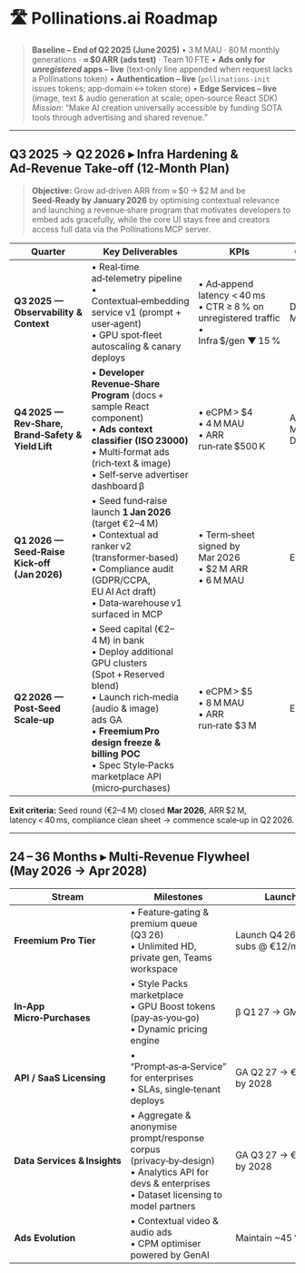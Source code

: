 # 🛣️ Pollinations.ai Roadmap

> **Baseline – End of Q2 2025 (June 2025)**
> • 3 M MAU · 80 M monthly generations · **≈ \$0 ARR (ads test)** · Team 10 FTE
> • **Ads only for *unregistered* apps – live** (text‑only line appended when request lacks a Pollinations token)
> • **Authentication – live** (`pollinations-init` issues tokens; app‑domain ↔ token store)
> • **Edge Services – live** (image, text & audio generation at scale; open‑source React SDK)
> *Mission*: “Make AI creation universally accessible by funding SOTA tools through advertising and shared revenue.”

---

## Q3 2025 → Q2 2026 ▸ **Infra Hardening & Ad‑Revenue Take‑off** (12‑Month Plan)

> **Objective:** Grow ad‑driven ARR from ≈ \$0 → \$2 M and be **Seed‑Ready by January 2026** by optimising contextual relevance and launching a revenue‑share program that motivates developers to embed ads gracefully, while the core UI stays free and creators access full data via the Pollinations MCP server.

| Quarter                                            | Key Deliverables                                                                                                                                                                                                                                    | KPIs                                                                                        | Owners / Budget                        |
| -------------------------------------------------- | --------------------------------------------------------------------------------------------------------------------------------------------------------------------------------------------------------------------------------------------------- | ------------------------------------------------------------------------------------------- | -------------------------------------- |
| **Q3 2025 — Observability & Context**              | • Real‑time ad‑telemetry pipeline<br>• Contextual‑embedding service v1 (prompt + user‑agent)<br>• GPU spot‑fleet autoscaling & canary deploys                                                                                                       | • Ad‑append latency < 40 ms<br>• CTR ≥ 8 % on unregistered traffic<br>• Infra \$/gen ▼ 15 % | DevOps €25 K · ML €30 K                |
| **Q4 2025 — Rev‑Share, Brand‑Safety & Yield Lift** | • **Developer Revenue‑Share Program** (docs + sample React component)<br>• **Ads context classifier (ISO 23000)**<br>• Multi‑format ads (rich‑text & image)<br>• Self‑serve advertiser dashboard β                                                  | • eCPM > \$4<br>• 4 M MAU<br>• ARR run‑rate \$500 K                                         | Ad‑Ops €20 K · ML €20 K · Design €10 K |
| **Q1 2026 — Seed‑Raise Kick‑off (Jan 2026)**       | • Seed fund‑raise launch **1 Jan 2026** (target €2–4 M)<br>• Contextual ad ranker v2 (transformer‑based)<br>• Compliance audit (GDPR/CCPA, EU AI Act draft)<br>• Data‑warehouse v1 surfaced in MCP                                                  | • Term‑sheet signed by Mar 2026<br>• \$2 M ARR<br>• 6 M MAU                                 | Exec & Ops €30 K                       |
| **Q2 2026 — Post‑Seed Scale‑up**                   | • Seed capital (€2–4 M) in bank<br>• Deploy additional GPU clusters (Spot + Reserved blend)<br>• Launch rich‑media (audio & image) ads GA<br>• **Freemium Pro design freeze & billing POC**<br>• Spec Style‑Packs marketplace API (micro‑purchases) | • eCPM > \$5<br>• 8 M MAU<br>• ARR run‑rate \$3 M                                           | Eng & Growth €40 K                     |

**Exit criteria:** Seed round (€2–4 M) closed **Mar 2026**, ARR \$2 M, latency < 40 ms, compliance clean sheet → commence scale‑up in Q2 2026.

---

## 24 – 36 Months ▸ **Multi‑Revenue Flywheel** (May 2026 → Apr 2028)

| Stream                       | Milestones                                                                                                                                            | Launch & Targets                                 |
| ---------------------------- | ----------------------------------------------------------------------------------------------------------------------------------------------------- | ------------------------------------------------ |
| **Freemium Pro Tier**        | • Feature‑gating & premium queue (Q3 26)<br>• Unlimited HD, private gen, Teams workspace                                                              | Launch Q4 26 → 150 K subs @ €12/mo ≈ €21.6 M ARR |
| **In‑App Micro‑Purchases**   | • Style Packs marketplace<br>• GPU Boost tokens (pay‑as‑you‑go)<br>• Dynamic pricing engine                                                           | β Q1 27 → GMV €4 M in Year 1                     |
| **API / SaaS Licensing**     | • “Prompt‑as‑a‑Service” for enterprises<br>• SLAs, single‑tenant deploys                                                                              | GA Q2 27 → €6 M ARR by 2028                      |
| **Data Services & Insights** | • Aggregate & anonymise prompt/response corpus (privacy‑by‑design)<br>• Analytics API for devs & enterprises<br>• Dataset licensing to model partners | GA Q3 27 → €3 M ARR by 2028                      |
| **Ads Evolution**            | • Contextual video & audio ads<br>• CPM optimiser powered by GenAI                                                                                    | Maintain \~45 % revenue share                    |
